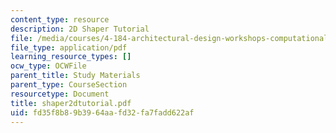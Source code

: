 ```yaml
---
content_type: resource
description: 2D Shaper Tutorial
file: /media/courses/4-184-architectural-design-workshops-computational-design-for-housing-spring-2002/fd35f8b89b3964aafd32fa7fadd622af_shaper2dtutorial.pdf
file_type: application/pdf
learning_resource_types: []
ocw_type: OCWFile
parent_title: Study Materials
parent_type: CourseSection
resourcetype: Document
title: shaper2dtutorial.pdf
uid: fd35f8b8-9b39-64aa-fd32-fa7fadd622af
---
```

